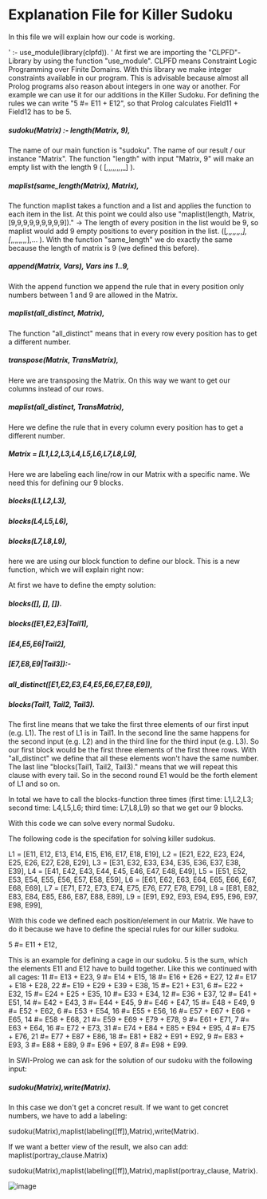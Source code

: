 # Explanation File for Killer Sudoku 

In this file we will explain how our code is working.


' :- use_module(library(clpfd)). '
At first we are importing the "CLPFD"-Library by using the function "use_module". CLPFD means Constraint Logic Programming over Finite Domains. With this library we make integer constraints available in our program. This is advisable because almost all Prolog programs also reason about integers in one way or another. For example we can use it for our additions in the Killer Sudoku. For defining the rules we can write  "5 #= E11 + E12", so that Prolog calculates Field11 + Field12 has to be 5.


##### sudoku(Matrix) :- length(Matrix, 9),
The name of our main function is "sudoku". The name of our result / our instance "Matrix". The function "length" with input "Matrix, 9" will make an empty list with the length 9 ( [_,_,_,_,_,_,_,_,_] ). 

##### maplist(same_length(Matrix), Matrix),
The function maplist takes a function and a list and applies the function to each item in the list. At this point we could also use "maplist(length, Matrix, [9,9,9,9,9,9,9,9,9])." -> The length of every position in the list would be 9, so maplist would add 9 empty positions to every position in the list. ([_,_,_,_,_,_,_,_,_],[_,_,_,_,_,_,_,_,_],... ).  With the function "same_length" we do exactly the same because the length of matrix is 9 (we defined this before). 

##### append(Matrix, Vars), Vars ins 1..9,
With the append function we append the rule that in every position only numbers between 1 and 9 are allowed in the Matrix. 

##### maplist(all_distinct, Matrix),
The function "all_distinct" means that in every row every position has to get a different number. 

##### transpose(Matrix, TransMatrix),
Here we are transposing the Matrix. On this way we want to get our columns instead of our rows.

##### maplist(all_distinct, TransMatrix),
Here we define the rule that in every column every position has to get a different number.

##### Matrix = [L1,L2,L3,L4,L5,L6,L7,L8,L9],
Here we are labeling each line/row in our Matrix with a specific name. We need this for defining our 9 blocks.

##### blocks(L1,L2,L3),
##### blocks(L4,L5,L6),
##### blocks(L7,L8,L9),

here we are using our block function to define our block. This is a new function, which we will explain right now:

At first we have to define the empty solution: 
##### blocks([], [], []).

##### blocks([E1,E2,E3|Tail1],
##### 	   [E4,E5,E6|Tail2],
##### 	   [E7,E8,E9|Tail3]):-
##### 	   all_distinct([E1,E2,E3,E4,E5,E6,E7,E8,E9]),
##### 	   blocks(Tail1, Tail2, Tail3).
The first line means that we take the first three elements of our first input (e.g. L1). The rest of L1 is in Tail1. In the second line the same happens for the second input (e.g. L2) and in the third line for the third input (e.g. L3). So our first block would be the first three elements of the first three rows. With "all_distinct" we define that all these elements won't have the same number. The last line "blocks(Tail1, Tail2, Tail3)." means that we will repeat this clause with every tail. So in the second round E1 would be the forth element of L1 and so on. 

In total we have to call the blocks-function three times (first time: L1,L2,L3; second time: L4,L5,L6; third time: L7,L8,L9) so that we get our 9 blocks.


With this code we can solve every normal Sudoku. 

The following code is the specifation for solving killer sudokus. 

L1 = [E11, E12, E13, E14, E15, E16, E17, E18, E19],
L2 = [E21, E22, E23, E24, E25, E26, E27, E28, E29],
L3 = [E31, E32, E33, E34, E35, E36, E37, E38, E39],
L4 = [E41, E42, E43, E44, E45, E46, E47, E48, E49],
L5 = [E51, E52, E53, E54, E55, E56, E57, E58, E59],
L6 = [E61, E62, E63, E64, E65, E66, E67, E68, E69],
L7 = [E71, E72, E73, E74, E75, E76, E77, E78, E79],
L8 = [E81, E82, E83, E84, E85, E86, E87, E88, E89],
L9 = [E91, E92, E93, E94, E95, E96, E97, E98, E99],

With this code we defined each position/element in our Matrix. We have to do it because we have to define the special rules for our killer sudoku.

 5 #= E11 + E12, 
 
 This is an example for defining a cage in our sudoku. 5 is the sum, which the elements E11 and E12 have to build together. Like this we continued with all cages:
          11 #= E13 + E23,
				  9 #= E14 + E15,
				  18 #= E16 + E26 + E27,
				  12 #= E17 + E18 + E28,
				  22 #= E19 + E29 + E39 + E38,
				  15 #= E21 + E31,
				  6 #= E22 + E32,
				  15 #= E24 + E25 + E35,
				  10 #= E33 + E34,
				  12 #= E36 + E37,
				  12 #= E41 + E51,
				  14 #= E42 + E43,
				  3 #= E44 + E45, 
				  9 #= E46 + E47,
				  15 #= E48 + E49,
				  9 #= E52 + E62, 
				  6 #= E53 + E54, 
				  16 #= E55 + E56,
				  16 #= E57 + E67 + E66 + E65,
				  14 #= E58 + E68,
				  21 #= E59 + E69 + E79 + E78, 
				  9 #= E61 + E71, 
				  7 #= E63 + E64,
				  16 #= E72 + E73,
				  31 #= E74  + E84 + E85 + E94 + E95, 
				  4 #= E75 + E76, 
				  21 #= E77 + E87 + E86, 
				  18 #= E81 + E82 + E91 + E92, 
				  9 #= E83 + E93,
				  3 #= E88 + E89,
				  9 #= E96 + E97,
				  8 #= E98 + E99.

     
In SWI-Prolog we can ask for the solution of our sudoku with the following input:

##### sudoku(Matrix),write(Matrix).

In this case we don't get a concret result. If we want to get concret numbers, we have to add a labeling:

sudoku(Matrix),maplist(labeling([ff]),Matrix),write(Matrix).

If we want a better view of the result, we also can add: maplist(portray_clause.Matrix)

sudoku(Matrix),maplist(labeling([ff]),Matrix),maplist(portray_clause, Matrix).

![image](https://user-images.githubusercontent.com/101565106/173626024-f6bbc180-1622-4262-874d-4a5136cb3dd6.png)





